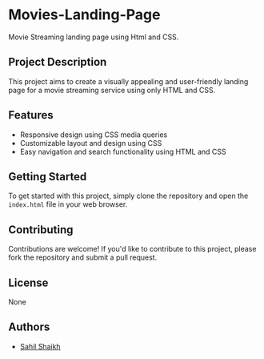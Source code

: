 # Movies-Landing-Page

Movie Streaming landing page using Html and CSS.

## Project Description

This project aims to create a visually appealing and user-friendly landing page for a movie streaming service using only HTML and CSS.

## Features

* Responsive design using CSS media queries
* Customizable layout and design using CSS
* Easy navigation and search functionality using HTML and CSS

## Getting Started

To get started with this project, simply clone the repository and open the `index.html` file in your web browser.

## Contributing

Contributions are welcome! If you'd like to contribute to this project, please fork the repository and submit a pull request.

## License

None

## Authors

* [Sahil Shaikh](https://github.com/ssshaikh2112)

